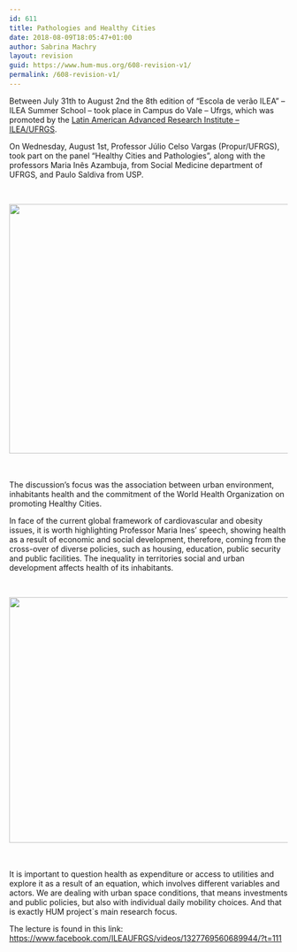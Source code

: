 ```yaml
---
id: 611
title: Pathologies and Healthy Cities
date: 2018-08-09T18:05:47+01:00
author: Sabrina Machry
layout: revision
guid: https://www.hum-mus.org/608-revision-v1/
permalink: /608-revision-v1/
---
```

<span style="font-weight: 400;">Between July 31th to August 2nd the 8th edition of “Escola de verão ILEA” &#8211; ILEA Summer School &#8211; took place in Campus do Vale &#8211; Ufrgs, which was promoted by the <a href="https://www.facebook.com/ILEAUFRGS/">Latin American Advanced Research Institute &#8211; ILEA/UFRGS</a>.</span>

<span style="font-weight: 400;">On Wednesday, August 1st, Professor Júlio Celso Vargas (Propur/UFRGS), took part on the panel “Healthy Cities and Pathologies”, along with the professors Maria Inês Azambuja, from Social Medicine department of UFRGS, and Paulo Saldiva from USP.</span>

&nbsp;

<img class="wp-image-599 aligncenter" src="/wp-content/uploads/2018/08/IMG_20180802_152709.jpg?resize=601%2C451&#038;ssl=1" alt="" width="601" height="451" srcset="/wp-content/uploads/2018/08/IMG_20180802_152709.jpg?resize=300%2C225&ssl=1 300w, /wp-content/uploads/2018/08/IMG_20180802_152709.jpg?resize=768%2C576&ssl=1 768w, /wp-content/uploads/2018/08/IMG_20180802_152709.jpg?resize=1024%2C768&ssl=1 1024w, /wp-content/uploads/2018/08/IMG_20180802_152709.jpg?w=2000&ssl=1 2000w, /wp-content/uploads/2018/08/IMG_20180802_152709.jpg?w=3000&ssl=1 3000w" sizes="(max-width: 601px) 100vw, 601px" data-recalc-dims="1" /> 

&nbsp;

<span style="font-weight: 400;">The discussion&#8217;s focus was the association between urban environment, inhabitants health and the commitment of the World Health Organization on promoting Healthy Cities. </span>

<span style="font-weight: 400;">In face of the current global framework of cardiovascular and obesity issues, it is worth highlighting Professor Maria Ines&#8217; speech, showing health as a result of economic and social development, therefore, coming from the cross-over of diverse policies, such as housing, education, public security and public facilities. The inequality in territories social and urban development affects health of its inhabitants.</span>

&nbsp;

<img class="wp-image-600 aligncenter" src="/wp-content/uploads/2018/08/IMG_20180802_153103.jpg?resize=600%2C444&#038;ssl=1" alt="" width="600" height="444" srcset="/wp-content/uploads/2018/08/IMG_20180802_153103.jpg?resize=300%2C222&ssl=1 300w, /wp-content/uploads/2018/08/IMG_20180802_153103.jpg?resize=768%2C568&ssl=1 768w, /wp-content/uploads/2018/08/IMG_20180802_153103.jpg?resize=1024%2C757&ssl=1 1024w, /wp-content/uploads/2018/08/IMG_20180802_153103.jpg?w=2000&ssl=1 2000w, /wp-content/uploads/2018/08/IMG_20180802_153103.jpg?w=3000&ssl=1 3000w" sizes="(max-width: 600px) 100vw, 600px" data-recalc-dims="1" /> 

&nbsp;

<span style="font-weight: 400;">It is important to question health as expenditure or access to utilities and explore it as a result of an equation, which involves different variables and actors. We are dealing with urban space conditions, that means investments and public policies, but also with individual daily mobility choices. And that is exactly HUM project`s main research focus.</span>

<span style="font-weight: 400;">The lecture is found in this link: </span>[<span style="font-weight: 400;">https://www.facebook.com/ILEAUFRGS/videos/1327769560689944/?t=111</span>](https://www.facebook.com/ILEAUFRGS/videos/1327769560689944/?t=111)